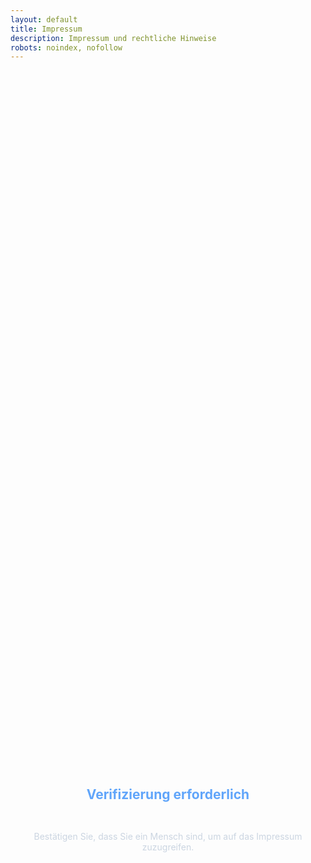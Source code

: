```yaml
---
layout: default
title: Impressum
description: Impressum und rechtliche Hinweise
robots: noindex, nofollow
---
```


<div id="turnstile-protection" style="display: flex; flex-direction: column; align-items: center; justify-content: center; min-height: 60vh; text-align: center;">
  <h2 style="color: #60a5fa; margin-bottom: 2rem;">Verifizierung erforderlich</h2>
  <p style="color: #cbd5e1; margin-bottom: 2rem;">Bestätigen Sie, dass Sie ein Mensch sind, um auf das Impressum zuzugreifen.</p>
  <div class="cf-turnstile" 
       data-sitekey="0x4AAAAAABhCvPtIE3gog0lZ" 
       data-callback="onImpressumTurnstileSuccess" 
       data-error-callback="onImpressumTurnstileError"
       data-theme="dark"
       data-size="normal">
  </div>
</div>

<div id="impressum-content" style="display: none;">

# Impressum

## Angaben gemäß § 5 TMG

**Verantwortlich für den Inhalt:**  
Thomas Schuster  
Schachenmeierstraße 16  
80636 Munich  
Deutschland

**Kontakt:**  
E-Mail: th.kingsepp@gmail.com  
Telefon: 08992657184

## Haftungsausschluss

### Haftung für Inhalte

Die Inhalte unserer Seiten wurden mit größter Sorgfalt erstellt. Für die Richtigkeit, Vollständigkeit und Aktualität der Inhalte können wir jedoch keine Gewähr übernehmen. 

Als Diensteanbieter sind wir gemäß § 7 Abs.1 TMG für eigene Inhalte auf diesen Seiten nach den allgemeinen Gesetzen verantwortlich.

### Haftung für Links

Unser Angebot enthält Links zu externen Webseiten Dritter, auf deren Inhalte wir keinen Einfluss haben. 

Deshalb können wir für diese fremden Inhalte auch keine Gewähr übernehmen. Für die Inhalte der verlinkten Seiten ist stets der jeweilige Anbieter oder Betreiber der Seiten verantwortlich.

### Urheberrecht

Die durch die Seitenbetreiber erstellten Inhalte und Werke auf diesen Seiten unterliegen dem deutschen Urheberrecht. 

Die Vervielfältigung, Bearbeitung, Verbreitung und jede Art der Verwertung außerhalb der Grenzen des Urheberrechtes bedürfen der schriftlichen Zustimmung des jeweiligen Autors bzw. Erstellers.

### Datenschutz

Informationen zur Datenverarbeitung finden Sie in unserer [Datenschutzerklärung](/datenschutz).

### Bildungszweck

Diese Website wurde im Rahmen eines Studienprojekts an der Hochschule München erstellt und dient ausschließlich Bildungs- und Informationszwecken. 

Das bereitgestellte AI4MBSE-Plugin wird kostenfrei zur Verfügung gestellt.

### Lizenz und Urheberrecht
Das AI4MBSE-Plugin und die zugehörige Dokumentation unterliegen der **MIT-Lizenz**:

**Copyright (c) 2025 Thomas Schuster**

Hiermit wird unentgeltlich jeder Person, die eine Kopie der Software und der zugehörigen Dokumentationsdateien (die "Software") erhält, die Erlaubnis erteilt, sie uneingeschränkt zu nutzen. 

Dies schließt ohne Beschränkung die Rechte zur Nutzung, zum Kopieren, Verändern, Zusammenfügen, Veröffentlichen, Verteilen, Unterlizenzieren und/oder Verkaufen von Kopien der Software ein.

**Bedingung:** Obiger Copyright-Vermerk und dieser Erlaubnishinweis sind in allen Kopien oder Teilen der Software beizulegen.

**DIE SOFTWARE WIRD OHNE JEDE AUSDRÜCKLICHE ODER IMPLIZIERTE GARANTIE BEREITGESTELLT, EINSCHLIEßLICH DER GARANTIE ZUR BENUTZUNG FÜR DEN VORGESEHENEN ODER EINEN BESTIMMTEN ZWECK SOWIE JEGLICHER RECHTSVERLETZUNG, JEDOCH NICHT DARAUF BESCHRÄNKT.**

### Haftungsausschluss für Software

Das auf dieser Website bereitgestellte AI4MBSE-Plugin wird "wie besehen" (as-is) ohne jegliche Gewährleistung zur Verfügung gestellt. Der Anbieter übernimmt keine Haftung für:

- **Funktionalität:** Ordnungsgemäße Funktion der Software
- **Datenverlust:** Verlust oder Beschädigung von Daten
- **Systemschäden:** Schäden am Computersystem oder an der Software-Umgebung
- **Folgeschäden:** Mittelbare oder unmittelbare Schäden jeder Art
- **Produktivitätsverluste:** Geschäftliche Verluste oder Ausfallzeiten
- **Datenschutz:** Übertragung von Daten an Google Gemini API (siehe API-Bedingungen)

**Die Nutzung erfolgt ausschließlich auf eigene Gefahr und Verantwortung des Nutzers.**

### Externe APIs und Dienste

**AI4MBSE-Plugin:**
Das Plugin nutzt die Google Gemini API. Für die Nutzung gelten die jeweiligen Nutzungsbedingungen und Datenschutzbestimmungen von Google.

**Website-Sicherheit:**
Diese Website nutzt Cloudflare Turnstile zum Schutz vor automatisierten Zugriffen (Bots). Dabei werden technische Daten an Cloudflare übertragen.

Der Anbieter dieser Website übernimmt keine Verantwortung für die Verfügbarkeit, Funktionalität oder Datenschutzpraktiken externer Dienste.

### Gewährleistungsausschluss

**Jegliche Gewährleistung wird ausdrücklich ausgeschlossen, soweit gesetzlich zulässig.** Dies gilt insbesondere für:
- Mängelfreiheit der Software
- Eignung für bestimmte Zwecke  
- Nichtverletzung von Rechten Dritter
- Ununterbrochene Verfügbarkeit

---

*Stand: Juni 2025*

</div>